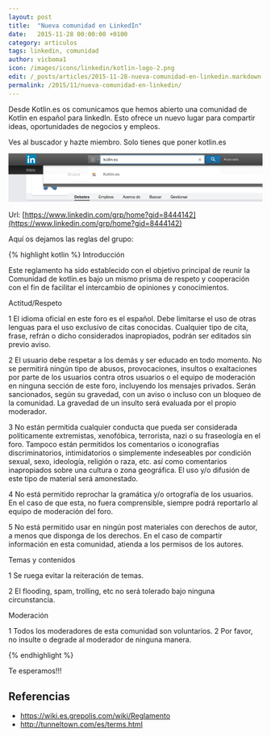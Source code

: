 ```yaml
---
layout: post
title:  "Nueva comunidad en LinkedIn"
date:   2015-11-28 00:00:00 +0100
category: articulos
tags: linkedin, comunidad
author: vicboma1
icon: /images/icons/linkedin/kotlin-logo-2.png
edit: /_posts/articles/2015-11-28-nueva-comunidad-en-linkedin.markdown
permalink: /2015/11/nueva-comunidad-en-linkedin/
---
```



Desde Kotlin.es os comunicamos que hemos abierto una comunidad de Kotlin en español para linkedIn. 
Esto ofrece un nuevo lugar para compartir ideas, oportunidades de negocios y empleos.

Ves al buscador y hazte miembro. Solo tienes que poner kotlin.es

![](/images/linkedin/kotlin-es.png)

Url: [https://www.linkedin.com/grp/home?gid=8444142](https://www.linkedin.com/grp/home?gid=8444142)

Aquí os dejamos las reglas del grupo:


{% highlight kotlin %}
Introducción

Este reglamento ha sido establecido con el objetivo principal de reunir la Comunidad de kotlin.es bajo un mismo prisma de respeto y 
cooperación con el fin de facilitar el intercambio de opiniones y conocimientos.

Actitud/Respeto

1 El idioma oficial en este foro es el español. Debe limitarse el uso de otras lenguas para el uso exclusivo de citas
  conocidas. Cualquier tipo de cita, frase, refrán o dicho considerados inapropiados, podrán ser editados sin previo aviso. 

2 El usuario debe respetar a los demás y ser educado en todo momento. 
  No se permitirá ningún tipo de abusos, provocaciones, insultos o exaltaciones por parte de los usuarios 
  contra otros usuarios o el equipo de moderación en ninguna sección de este foro, incluyendo los mensajes privados. 
  Serán sancionados, según su gravedad, con un aviso o incluso con un bloqueo de la comunidad. 
  La gravedad de un insulto será evaluada por el propio moderador.

3 No están permitida cualquier conducta que pueda ser considerada políticamente extremistas, 
  xenofóbica, terrorista, nazi o su fraseología en el foro. Tampoco están permitidos los comentarios o 
  iconografías discriminatorios, intimidatorios o simplemente indeseables por condición sexual, sexo, 
  ideología, religión o raza, etc. así como comentarios inapropiados sobre una cultura o zona geográfica. 
  El uso y/o difusión de este tipo de material será amonestado.

4 No está permitido reprochar la gramática y/o ortografía de los usuarios. 
  En el caso de que esta, no fuera comprensible, siempre podrá reportarlo al equipo de moderación del foro.

5 No está permitido usar en ningún post materiales con derechos de autor, a menos que disponga de los derechos. 
  En el caso de compartir información en esta comunidad, atienda a los permisos de los autores.

Temas y contenidos

1 Se ruega evitar la reiteración de temas.

2 El flooding, spam, trolling, etc no será tolerado bajo ninguna circunstancia.

Moderación

1 Todos los moderadores de esta comunidad son voluntarios.
2 Por favor, no insulte o degrade al moderador de ninguna manera.

{% endhighlight %}

Te esperamos!!!

## Referencias
 * https://wiki.es.grepolis.com/wiki/Reglamento
 * http://tunneltown.com/es/terms.html

